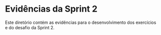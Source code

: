 # Evidências da Sprint 2
Este diretório contém as evidências para o desenvolvimento dos exercícios e do desafio da Sprint 2.